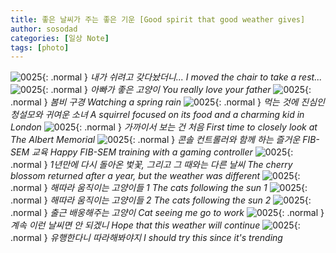 ```yaml
---
title: 좋은 날씨가 주는 좋은 기운 [Good spirit that good weather gives]
author: sosodad
categories: [일상 Note]
tags: [photo]
---
```


![0025](https://1drv.ms/i/c/f96de3eae83811fb/IQTMYyM41_b7SoUdqiyjCmUWAYUiZfBFRWQlr-Wm8EGBq2o?height=1024){: .normal }
_내가 쉬려고 갖다놨더니... I moved the chair to take a rest..._
![0025](https://1drv.ms/i/c/f96de3eae83811fb/IQQPlVmFUt8mSaewwRIR-QYWAYSdJnT0kAvUjr4HS9rJaiU?height=1024){: .normal }
_아빠가 좋은 고양이 You really love your father_
![0025](https://1drv.ms/i/c/f96de3eae83811fb/IQT4WqFIpszJQpYRrxfY4VlNAWrdmkJwXRP0HoFNLIMApDU?height=1024){: .normal }
_봄비 구경 Watching a spring rain_
![0025](https://1drv.ms/i/c/f96de3eae83811fb/IQQI_-LXPAlsQ7PGWccJes5UAZKMOwKB-WGBsrDF_4n5Xzk?height=1024){: .normal }
_먹는 것에 진심인 청설모와 귀여운 소녀 A squirrel focused on its food and a charming kid in London_
![0025](https://1drv.ms/i/c/f96de3eae83811fb/IQQSr4_6wB8VRrvMDrbp0BLSAXFRo0wJT8YGK8q4bHvJwXs?height=1024){: .normal }
_가까이서 보는 건 처음 First time to closely look at The Albert Memorial_
![0025](https://1drv.ms/i/c/f96de3eae83811fb/IQRVvkCiobN6Qr5hR8u1n0_QAS4P_pcpS-FTmjb_BI2Uoow?width=1024){: .normal }
_콘솔 컨트롤러와 함께 하는 즐거운 FIB-SEM 교육 Happy FIB-SEM training with a gaming controller_
![0025](https://1drv.ms/i/c/f96de3eae83811fb/IQT04pkKrXKfRJdUZbGmocGjAQBS7RYc6mqkr18kdGhv64Y?height=1024){: .normal }
_1년만에 다시 돌아온 벛꽃, 그리고 그 때와는 다른 날씨 The cherry blossom returned after a year, but the weather was different_
![0025](https://1drv.ms/i/c/f96de3eae83811fb/IQQjwh41XZmBQq_KL-2xd88xAd87vehHqYTKiaft68Ac37Y?height=1024){: .normal }
_해따라 움직이는 고양이들 1 The cats following the sun 1_
![0025](https://1drv.ms/i/c/f96de3eae83811fb/IQS06ir4qQioQ4h-cylmwVgoAX0KjLofP75ZiWVIn9EN1tk?height=1024){: .normal }
_해따라 움직이는 고양이들 2 The cats following the sun 2_
![0025](https://1drv.ms/i/c/f96de3eae83811fb/IQQDLzkyTBBvRLwwsqI04i-XAeLpS0OngnF2JiOojOIbgwY?height=1024){: .normal }
_출근 배웅해주는 고양이 Cat seeing me go to work_
![0025](https://1drv.ms/i/c/f96de3eae83811fb/IQTotKdDpVsmT4Cnq_wqCPI_Afz_Ggyh4CKrccnP0e3VIOk?height=1024){: .normal }
_계속 이런 날씨면 안 되겠니 Hope that this weather will continue_
![0025](https://1drv.ms/i/c/f96de3eae83811fb/IQRg3VCx813_SbB2XMK_7BvLAYWHOoJB-S_MS8Zr02nTV3s?width=1024){: .normal }
_유행한다니 따라해봐야지 I should try this since it's trending_